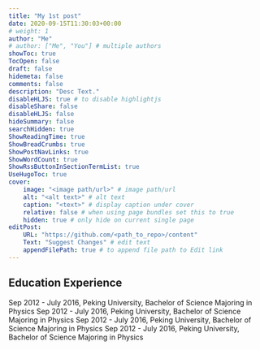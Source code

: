 ```yaml
---
title: "My 1st post"
date: 2020-09-15T11:30:03+00:00
# weight: 1
author: "Me"
# author: ["Me", "You"] # multiple authors
showToc: true
TocOpen: false
draft: false
hidemeta: false
comments: false
description: "Desc Text."
disableHLJS: true # to disable highlightjs
disableShare: false
disableHLJS: false
hideSummary: false
searchHidden: true
ShowReadingTime: true
ShowBreadCrumbs: true
ShowPostNavLinks: true
ShowWordCount: true
ShowRssButtonInSectionTermList: true
UseHugoToc: true
cover:
    image: "<image path/url>" # image path/url
    alt: "<alt text>" # alt text
    caption: "<text>" # display caption under cover
    relative: false # when using page bundles set this to true
    hidden: true # only hide on current single page
editPost:
    URL: "https://github.com/<path_to_repo>/content"
    Text: "Suggest Changes" # edit text
    appendFilePath: true # to append file path to Edit link
---
```


## Education Experience

Sep 2012 - July 2016, Peking University, Bachelor of Science Majoring in Physics
Sep 2012 - July 2016, Peking University, Bachelor of Science Majoring in Physics
Sep 2012 - July 2016, Peking University, Bachelor of Science Majoring in Physics
Sep 2012 - July 2016, Peking University, Bachelor of Science Majoring in Physics